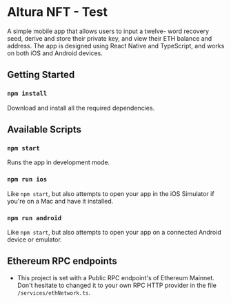 # Altura NFT - Test

A simple mobile app that allows users to input a twelve- word recovery seed, derive and store their private key, and view their ETH balance and address. The app is designed using React Native and TypeScript, and works on both iOS and Android devices.

## Getting Started

### `npm install`

Download and install all the required dependencies.

## Available Scripts

### `npm start`

Runs the app in development mode.

### `npm run ios`

Like `npm start`, but also attempts to open your app in the iOS Simulator if you're on a Mac and have it installed.

### `npm run android`

Like `npm start`, but also attempts to open your app on a connected Android device or emulator.

## Ethereum RPC endpoints

- This project is set with a Public RPC endpoint's of Ethereum Mainnet. Don't hesitate to changed it to your own RPC HTTP provider in the file `/services/ethNetwork.ts`.
